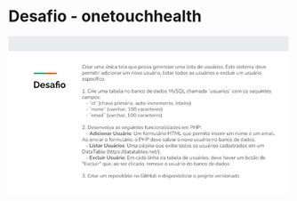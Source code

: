 
# Desafio - onetouchhealth

<img src="./assets/desafio-php.jpeg" title="Desafio - onetouchhealth" alt="Desafio - onetouchhealth" />